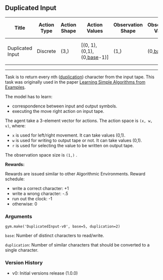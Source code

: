 Duplicated Input
---
|Title|Action Type|Action Shape|Action Values|Observation Shape|Observation Values|Average Total Reward|Import|
| ----------- | -----------| ----------- | -----------| ----------- | -----------| ----------- | -----------|
|Duplicated Input|Discrete|(3,)|[(0, 1),(0,1),(0,<a href="#base">base</a>-1)]|(1,)|(0,<a href="#base">base</a>)| |from gym.envs.algorithmic import duplicated_input|
---

Task is to return every nth (<a href="#dup">duplication</a>) character from the input tape. This task was originally used in the paper <a href="http://arxiv.org/abs/1511.07275">Learning Simple Algorithms from Examples</a>.

The model has to learn: 
- correspondence between input and output symbols.
- executing the move right action on input tape.

The agent take a 3-element vector for actions.
The action space is `(x, w, v)`, where: 
- `x` is used for left/right movement. It can take values (0,1).
- `w` is used for writing to output tape or not. It can take values (0,1). 
- `r` is used for selecting the value to be written on output tape.


The observation space size is `(1,)` .

**Rewards:**

Rewards are issued similar to other Algorithmic Environments. Reward schedule:
- write a correct character: +1
- write a wrong character: -.5
- run out the clock: -1
- otherwise: 0

### Arguments

```
gym.make('DuplicatedInput-v0', base=5, duplication=2)
```

<a id="base">`base`</a>: Number of distinct characters to read/write.

<a id="dup">`duplication`</a>: Number of similar characters that should be converted to a single character.

### Version History

* v0: Initial versions release (1.0.0)
